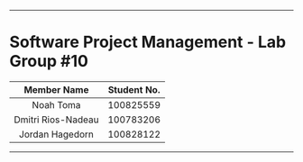 <hr>

# Software Project Management - Lab Group #10

| Member Name | Student No. |
| :---: | :---: |
| Noah Toma | 100825559 |
| Dmitri Rios-Nadeau | 100783206 |
| Jordan Hagedorn | 100828122 |

<hr>
